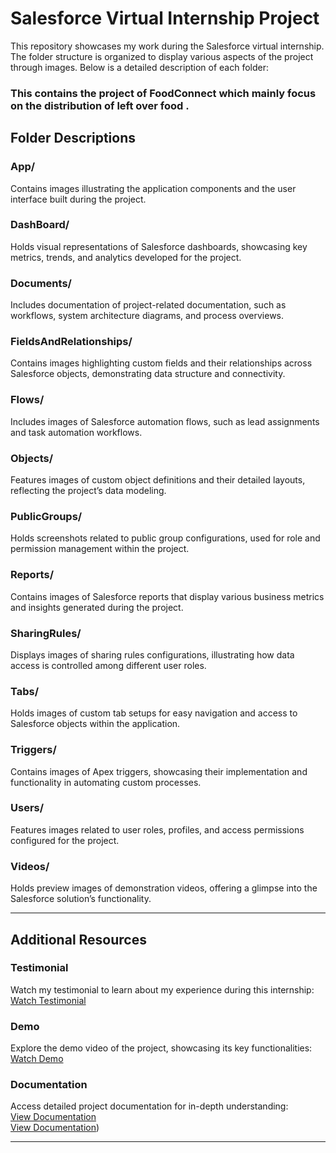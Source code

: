 # Salesforce Virtual Internship Project

This repository showcases my work during the Salesforce virtual internship. The folder structure is organized to display various aspects of the project through images. Below is a detailed description of each folder:
### **This contains the project of FoodConnect which mainly focus on the distribution of left over food .**
## Folder Descriptions

### **App/**
Contains images illustrating the application components and the user interface built during the project.

### **DashBoard/**
Holds visual representations of Salesforce dashboards, showcasing key metrics, trends, and analytics developed for the project.

### **Documents/**
Includes documentation of project-related documentation, such as workflows, system architecture diagrams, and process overviews.

### **FieldsAndRelationships/**
Contains images highlighting custom fields and their relationships across Salesforce objects, demonstrating data structure and connectivity.

### **Flows/**
Includes images of Salesforce automation flows, such as lead assignments and task automation workflows.

### **Objects/**
Features images of custom object definitions and their detailed layouts, reflecting the project’s data modeling.

### **PublicGroups/**
Holds screenshots related to public group configurations, used for role and permission management within the project.

### **Reports/**
Contains images of Salesforce reports that display various business metrics and insights generated during the project.

### **SharingRules/**
Displays images of sharing rules configurations, illustrating how data access is controlled among different user roles.

### **Tabs/**
Holds images of custom tab setups for easy navigation and access to Salesforce objects within the application.

### **Triggers/**
Contains images of Apex triggers, showcasing their implementation and functionality in automating custom processes.

### **Users/**
Features images related to user roles, profiles, and access permissions configured for the project.

### **Videos/**
Holds preview images of demonstration videos, offering a glimpse into the Salesforce solution’s functionality.

---

## Additional Resources  

### **Testimonial**
Watch my testimonial to learn about my experience during this internship:  
[Watch Testimonial](https://drive.google.com/file/d/1nzUUhatw9plcdWMF8YZ3iS8j-lv225h6/view?usp=sharing)

### **Demo**
Explore the demo video of the project, showcasing its key functionalities:  
[Watch Demo](https://drive.google.com/file/d/1C8pEAIZY2NrRqmvoJWRdhqEYvAai78ne/view?usp=sharing)  

### **Documentation**
Access detailed project documentation for in-depth understanding:  
[View Documentation](https://drive.google.com/file/d/1SQSMSr1dItZWVhGi-6ESl82JmqN8lbmO/view?usp=sharing)  
[View Documentation](https://docs.google.com/document/d/1oNfB1xA5KKlDrJ1ycowzYtdPPBgL5DBf/edit?usp=sharing&ouid=111681225658177405442&rtpof=true&sd=true))

---

